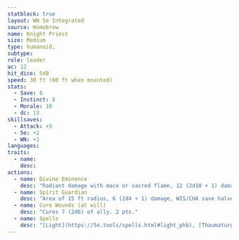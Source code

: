 ```yaml
---
statblock: true
layout: WN 5e Integrated
source: Homebrew
name: Knight Priest
size: Medium
type: humanoid,
subtype: 
role: leader
ac: 12
hit_dice: 5d8
speed: 30 ft (60 ft when mounted)
stats:
  - Save: 8
  - Instinct: 8
  - Morale: 10
  - dc: 13
skillsaves:
  - Attack: +5
  - 5e: +2
  - WN: +1
languages: 
traits:
  - name: 
    desc: 
actions:
  - name: Divine Eminence
    desc: "Radiant damage with mace or sacred flame, 12 (2d10 + 1) damage"
  - name: Spirit Guardian
    desc: "Area of 15 ft radius, 6 (2d4 + 1) damage, WIS/CHA save halves."
  - name: Cure Wounds (at will)
    desc: "Cures 7 (2d6) of ally. 2 pts."
  - name: Spells
    desc: "[Light](https://5e.tools/spells.html#light_phb), [Thaumaturgy](https://5e.tools/spells.html#thaumaturgy_phb) or [Lesser Restoration](https://5e.tools/spells.html#lesser%20restoration_phb). 1 pt."
---
```

